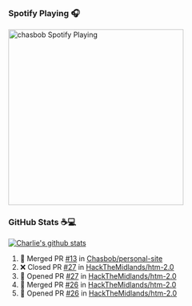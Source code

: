 ### Spotify Playing 🎧

[<img src="https://novatorem.chasbob.vercel.app/api/spotify" alt="chasbob Spotify Playing" width="350" />](https://open.spotify.com/user/charlie2026)

### GitHub Stats :coffee::computer:

[![Charlie's github stats](https://github-readme-stats-six-tau.vercel.app/api?username=chasbob)](https://github.com/anuraghazra/github-readme-stats)

<!--START_SECTION:activity-->
1. 🎉 Merged PR [#13](https://github.com/Chasbob/personal-site/pull/13) in [Chasbob/personal-site](https://github.com/Chasbob/personal-site)
2. ❌ Closed PR [#27](https://github.com/HackTheMidlands/htm-2.0/pull/27) in [HackTheMidlands/htm-2.0](https://github.com/HackTheMidlands/htm-2.0)
3. 💪 Opened PR [#27](https://github.com/HackTheMidlands/htm-2.0/pull/27) in [HackTheMidlands/htm-2.0](https://github.com/HackTheMidlands/htm-2.0)
4. 🎉 Merged PR [#26](https://github.com/HackTheMidlands/htm-2.0/pull/26) in [HackTheMidlands/htm-2.0](https://github.com/HackTheMidlands/htm-2.0)
5. 💪 Opened PR [#26](https://github.com/HackTheMidlands/htm-2.0/pull/26) in [HackTheMidlands/htm-2.0](https://github.com/HackTheMidlands/htm-2.0)
<!--END_SECTION:activity-->
